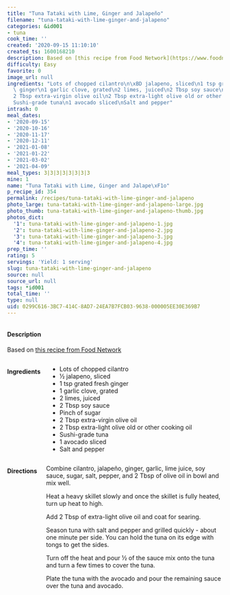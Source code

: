 ```yaml
---
title: "Tuna Tataki with Lime, Ginger and Jalapeño"
filename: "tuna-tataki-with-lime-ginger-and-jalapeno"
categories: &id001
- tuna
cook_time: ''
created: '2020-09-15 11:10:10'
created_ts: 1600168210
description: Based on [this recipe from Food Network](https://www.foodnetwork.com/recipes/tyler-florence/pan-seared-tuna-with-avocado-soy-ginger-and-lime-recipe-1914316)
difficulty: Easy
favorite: 0
image_url: null
ingredients: "Lots of chopped cilantro\n\xBD jalapeno, sliced\n1 tsp grated fresh\
  \ ginger\n1 garlic clove, grated\n2 limes, juiced\n2 Tbsp soy sauce\nPinch of sugar\n\
  2 Tbsp extra-virgin olive oil\n2 Tbsp extra-light olive old or other cooking oil\n\
  Sushi-grade tuna\n1 avocado sliced\nSalt and pepper"
intrash: 0
meal_dates:
- '2020-09-15'
- '2020-10-16'
- '2020-11-17'
- '2020-12-11'
- '2021-01-08'
- '2021-01-22'
- '2021-03-02'
- '2021-04-09'
meal_types: 3|3|3|3|3|3|3|3
mine: 1
name: "Tuna Tataki with Lime, Ginger and Jalape\xF1o"
p_recipe_id: 354
permalink: /recipes/tuna-tataki-with-lime-ginger-and-jalapeno
photo_large: tuna-tataki-with-lime-ginger-and-jalapeno-large.jpg
photo_thumb: tuna-tataki-with-lime-ginger-and-jalapeno-thumb.jpg
photos_dict:
  '1': tuna-tataki-with-lime-ginger-and-jalapeno-1.jpg
  '2': tuna-tataki-with-lime-ginger-and-jalapeno-2.jpg
  '3': tuna-tataki-with-lime-ginger-and-jalapeno-3.jpg
  '4': tuna-tataki-with-lime-ginger-and-jalapeno-4.jpg
prep_time: ''
rating: 5
servings: 'Yield: 1 serving'
slug: tuna-tataki-with-lime-ginger-and-jalapeno
source: null
source_url: null
tags: *id001
total_time: ''
type: null
uid: 0299C616-3BC7-414C-8AD7-24EA7B7FCB03-9638-000005EE30E369B7
---
```

<div class="large-8 medium-7 columns" id="writeup">		<div id="description"><h4>Description</h4>
<div class="box box-description content"><p>Based on <a href="https://www.foodnetwork.com/recipes/tyler-florence/pan-seared-tuna-with-avocado-soy-ginger-and-lime-recipe-1914316">this recipe from Food Network</a></p>
</div></div>	</div><!-- #writeup -->
</div><!-- #row-one -->
<div class="row" id="row-two">	<div class="medium-4 small-5 columns" id="ingredients"><h4>Ingredients</h4><div class="box box-ingredients content"><ul>
<li>Lots of chopped cilantro</li>
<li>½ jalapeno, sliced</li>
<li>1 tsp grated fresh ginger</li>
<li>1 garlic clove, grated</li>
<li>2 limes, juiced</li>
<li>2 Tbsp soy sauce</li>
<li>Pinch of sugar</li>
<li>2 Tbsp extra-virgin olive oil</li>
<li>2 Tbsp extra-light olive old or other cooking oil</li>
<li>Sushi-grade tuna</li>
<li>1 avocado sliced</li>
<li>Salt and pepper</li>
</ul>
</div>	</div>	<div class="medium-6 small-7 columns" id="directions"><h4>Directions</h4><div class="box box-directions content"><p>Combine cilantro, jalapeño, ginger, garlic, lime juice, soy sauce, sugar, salt, pepper, and 2 Tbsp of olive oil in bowl and mix well.</p>
<p>Heat a heavy skillet slowly and once the skillet is fully heated, turn up heat to high.</p>
<p>Add 2 Tbsp of extra-light olive oil and coat for searing.</p>
<p>Season tuna with salt and pepper and grilled quickly - about one minute per side. You can hold the tuna on its edge with tongs to get the sides.</p>
<p>Turn off the heat and pour ½ of the sauce mix onto the tuna and turn a few times to cover the tuna.</p>
<p>Plate the tuna with the avocado and pour the remaining sauce over the tuna and avocado.</p>
</div>	</div>